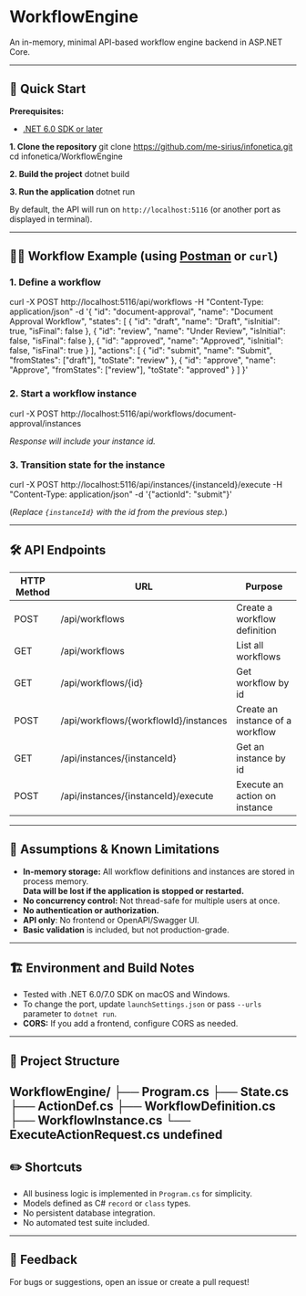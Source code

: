 # WorkflowEngine

An in-memory, minimal API-based workflow engine backend in ASP.NET Core.

---

## 🚀 Quick Start

**Prerequisites:**  
- [.NET 6.0 SDK or later](https://dotnet.microsoft.com/en-us/download)

**1. Clone the repository**
git clone https://github.com/me-sirius/infonetica.git
cd infonetica/WorkflowEngine

**2. Build the project**
dotnet build

**3. Run the application**
dotnet run

By default, the API will run on `http://localhost:5116` (or another port as displayed in terminal).

---

## 🧑‍💻 Workflow Example (using [Postman](https://www.postman.com/) or `curl`)

### 1. Define a workflow
curl -X POST http://localhost:5116/api/workflows
-H "Content-Type: application/json"
-d '{
"id": "document-approval",
"name": "Document Approval Workflow",
"states": [
{ "id": "draft", "name": "Draft", "isInitial": true, "isFinal": false },
{ "id": "review", "name": "Under Review", "isInitial": false, "isFinal": false },
{ "id": "approved", "name": "Approved", "isInitial": false, "isFinal": true }
],
"actions": [
{ "id": "submit", "name": "Submit", "fromStates": ["draft"], "toState": "review" },
{ "id": "approve", "name": "Approve", "fromStates": ["review"], "toState": "approved" }
]
}'

### 2. Start a workflow instance
curl -X POST http://localhost:5116/api/workflows/document-approval/instances

_Response will include your instance id._

### 3. Transition state for the instance
curl -X POST http://localhost:5116/api/instances/{instanceId}/execute
-H "Content-Type: application/json"
-d '{"actionId": "submit"}'

(_Replace `{instanceId}` with the id from the previous step._)

---

## 🛠️ API Endpoints

| HTTP Method | URL                                                 | Purpose                            |
|-------------|-----------------------------------------------------|------------------------------------|
| POST        | /api/workflows                                      | Create a workflow definition       |
| GET         | /api/workflows                                      | List all workflows                 |
| GET         | /api/workflows/{id}                                 | Get workflow by id                 |
| POST        | /api/workflows/{workflowId}/instances               | Create an instance of a workflow   |
| GET         | /api/instances/{instanceId}                         | Get an instance by id              |
| POST        | /api/instances/{instanceId}/execute                 | Execute an action on instance      |

---

## 📄 Assumptions & Known Limitations

- **In-memory storage:** All workflow definitions and instances are stored in process memory.  
  **Data will be lost if the application is stopped or restarted.**
- **No concurrency control:** Not thread-safe for multiple users at once.
- **No authentication or authorization.**
- **API only**: No frontend or OpenAPI/Swagger UI.
- **Basic validation** is included, but not production-grade.

---

## 🏗 Environment and Build Notes

- Tested with .NET 6.0/7.0 SDK on macOS and Windows.
- To change the port, update `launchSettings.json` or pass `--urls` parameter to `dotnet run`.
- **CORS:** If you add a frontend, configure CORS as needed.

---

## 🧩 Project Structure

WorkflowEngine/
├── Program.cs
├── State.cs
├── ActionDef.cs
├── WorkflowDefinition.cs
├── WorkflowInstance.cs
└── ExecuteActionRequest.cs
undefined
---

## ✏️ Shortcuts

- All business logic is implemented in `Program.cs` for simplicity.
- Models defined as C# `record` or `class` types.
- No persistent database integration.
- No automated test suite included.

---

## 💬 Feedback

For bugs or suggestions, open an issue or create a pull request!

